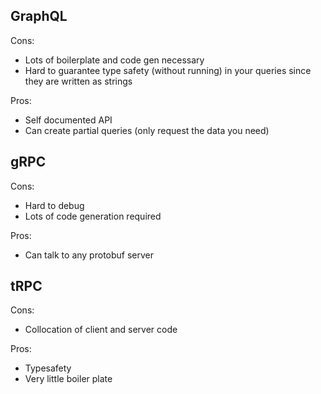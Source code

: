## GraphQL

Cons:
- Lots of boilerplate and code gen necessary
- Hard to guarantee type safety (without running) in your queries since they are written as strings

Pros:
- Self documented API
- Can create partial queries (only request the data you need)

## gRPC

Cons:
- Hard to debug
- Lots of code generation required

Pros:
- Can talk to any protobuf server

## tRPC

Cons:
- Collocation of client and server code

Pros:
- Typesafety
- Very little boiler plate
